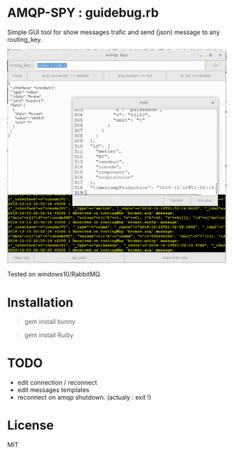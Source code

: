 AMQP-SPY : guidebug.rb
======================

Simple GUI tool for show messages trafic and send (json) message to any routing_key.

![hmi](https://raw.githubusercontent.com/glurp/amqp-spy/master/hmi.png)

Tested on windows10/RabbitMQ.

Installation
============

> gem install bunny

> gem install Ruiby

TODO
====

* edit connection / reconnect
* edit messages templates
* reconnect on amqp shutdown. (actualy : exit !)

License
=======
MIT
